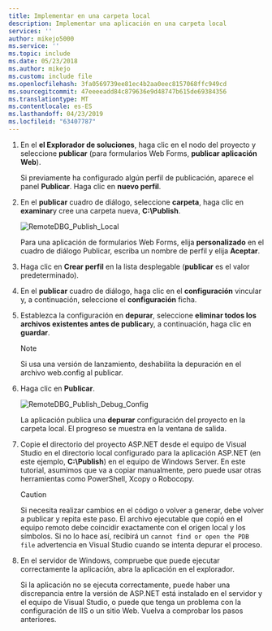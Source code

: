 ```yaml
---
title: Implementar en una carpeta local
description: Implementar una aplicación en una carpeta local
services: ''
author: mikejo5000
ms.service: ''
ms.topic: include
ms.date: 05/23/2018
ms.author: mikejo
ms.custom: include file
ms.openlocfilehash: 3fa0569739ee81ec4b2aa0eec8157068ffc949cd
ms.sourcegitcommit: 47eeeeadd84c879636e9d48747b615de69384356
ms.translationtype: MT
ms.contentlocale: es-ES
ms.lasthandoff: 04/23/2019
ms.locfileid: "63407787"
---
```

1. En el **el Explorador de soluciones**, haga clic en el nodo del proyecto y seleccione **publicar** (para formularios Web Forms, **publicar aplicación Web**).

    Si previamente ha configurado algún perfil de publicación, aparece el panel **Publicar**. Haga clic en **nuevo perfil**.

1. En el **publicar** cuadro de diálogo, seleccione **carpeta**, haga clic en **examinar**y cree una carpeta nueva, **C:\Publish**.

    ![RemoteDBG_Publish_Local](../media/remotedbg_publish_local.png "RemoteDBG_Publish_Local")

    Para una aplicación de formularios Web Forms, elija **personalizado** en el cuadro de diálogo Publicar, escriba un nombre de perfil y elija **Aceptar**.

1. Haga clic en **Crear perfil** en la lista desplegable (**publicar** es el valor predeterminado).

1. En el **publicar** cuadro de diálogo, haga clic en el **configuración** vincular y, a continuación, seleccione el **configuración** ficha.

1. Establezca la configuración en **depurar**, seleccione **eliminar todos los archivos existentes antes de publicar**y, a continuación, haga clic en **guardar**.

    > [!NOTE]
    > Si usa una versión de lanzamiento, deshabilita la depuración en el archivo web.config al publicar.

1. Haga clic en **Publicar**.

    ![RemoteDBG_Publish_Debug_Config](../media/remotedbg_publish_debug_config.png "RemoteDBG_Publish_Debug_Config")

    La aplicación publica una **depurar** configuración del proyecto en la carpeta local. El progreso se muestra en la ventana de salida.

1. Copie el directorio del proyecto ASP.NET desde el equipo de Visual Studio en el directorio local configurado para la aplicación ASP.NET (en este ejemplo, **C:\Publish**) en el equipo de Windows Server. En este tutorial, asumimos que va a copiar manualmente, pero puede usar otras herramientas como PowerShell, Xcopy o Robocopy.

    > [!CAUTION]
    > Si necesita realizar cambios en el código o volver a generar, debe volver a publicar y repita este paso. El archivo ejecutable que copió en el equipo remoto debe coincidir exactamente con el origen local y los símbolos.    Si no lo hace así, recibirá un `cannot find or open the PDB file` advertencia en Visual Studio cuando se intenta depurar el proceso.

1. En el servidor de Windows, compruebe que puede ejecutar correctamente la aplicación, abra la aplicación en el explorador.

    Si la aplicación no se ejecuta correctamente, puede haber una discrepancia entre la versión de ASP.NET está instalado en el servidor y el equipo de Visual Studio, o puede que tenga un problema con la configuración de IIS o un sitio Web. Vuelva a comprobar los pasos anteriores.
